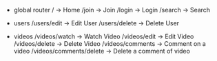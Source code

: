 * global router
/ -> Home
/join -> Join
/login -> Login
/search -> Search

* users
/users/edit -> Edit User
/users/delete -> Delete User

* videos
/videos/watch -> Watch Video
/videos/edit -> Edit Video
/videos/delete -> Delete Video
/videos/comments -> Comment on a video
/videos/comments/delete -> Delete a comment of video